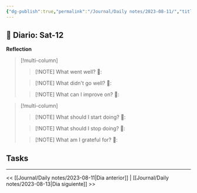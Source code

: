 ```yaml
---
{"dg-publish":true,"permalink":"/Journal/Daily notes/2023-08-11/","title":"2023-08-12","tags":["Daily"],"noteIcon":"","created":"2023-08-12T06:20:21.214-05:00","updated":"2023-08-12T06:21:02.000-05:00"}
---
```



## 📅 Diario: Sat-12


**Reflection**

> [!multi-column]
> 
> > [!NOTE] What went well?
> > 💭: 
> 
> > [!NOTE] What didn't go well?
> > 💭:
> 
> > [!NOTE] What can I improve on?
> > 💭:
> 

> [!multi-column]
> 
> > [!NOTE] What should I start doing?
> > 💭:
> 
> > [!NOTE] What should I stop doing?
> > 💭:
> 
> > [!NOTE] What am I grateful for?
> > 💭:
> 

## Tasks

- - - 

<< [[Journal/Daily notes/2023-08-11\|Dia anterior]] | [[Journal/Daily notes/2023-08-13\|Dia siguiente]] >>
